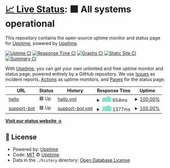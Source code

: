 # [📈 Live Status](https://status.lab.martins0n.com): <!--live status--> **🟩 All systems operational**

This repository contains the open-source uptime monitor and status page for [Upptime](https://upptime.js.org), powered by [Upptime](https://github.com/upptime/upptime).

[![Uptime CI](https://github.com/martins0n/homelab-uptime/workflows/Uptime%20CI/badge.svg)](https://github.com/martins0n/homelab-uptime/actions?query=workflow%3A%22Uptime+CI%22)
[![Response Time CI](https://github.com/martins0n/homelab-uptime/workflows/Response%20Time%20CI/badge.svg)](https://github.com/martins0n/homelab-uptime/actions?query=workflow%3A%22Response+Time+CI%22)
[![Graphs CI](https://github.com/martins0n/homelab-uptime/workflows/Graphs%20CI/badge.svg)](https://github.com/martins0n/homelab-uptime/actions?query=workflow%3A%22Graphs+CI%22)
[![Static Site CI](https://github.com/martins0n/homelab-uptime/workflows/Static%20Site%20CI/badge.svg)](https://github.com/martins0n/homelab-uptime/actions?query=workflow%3A%22Static+Site+CI%22)
[![Summary CI](https://github.com/martins0n/homelab-uptime/workflows/Summary%20CI/badge.svg)](https://github.com/martins0n/homelab-uptime/actions?query=workflow%3A%22Summary+CI%22)

With [Upptime](https://upptime.js.org), you can get your own unlimited and free uptime monitor and status page, powered entirely by a GitHub repository. We use [Issues](https://github.com/upptime/upptime/issues) as incident reports, [Actions](https://github.com/martins0n/homelab-uptime/actions) as uptime monitors, and [Pages](https://status.lab.martins0n.com) for the status page.

<!--start: status pages-->
<!-- This summary is generated by Upptime (https://github.com/upptime/upptime) -->
<!-- Do not edit this manually, your changes will be overwritten -->
<!-- prettier-ignore -->
| URL | Status | History | Response Time | Uptime |
| --- | ------ | ------- | ------------- | ------ |
| <img alt="" src="https://icons.duckduckgo.com/ip3/hello.lab.martins0n.com.ico" height="13"> [hello](https://hello.lab.martins0n.com) | 🟩 Up | [hello.yml](https://github.com/martins0n/homelab-uptime/commits/HEAD/history/hello.yml) | <details><summary><img alt="Response time graph" src="./graphs/hello/response-time-week.png" height="20"> 654ms</summary><br><a href="https://status.lab.martins0n.com/history/hello"><img alt="Response time 693" src="https://img.shields.io/endpoint?url=https%3A%2F%2Fraw.githubusercontent.com%2Fmartins0n%2Fhomelab-uptime%2FHEAD%2Fapi%2Fhello%2Fresponse-time.json"></a><br><a href="https://status.lab.martins0n.com/history/hello"><img alt="24-hour response time 714" src="https://img.shields.io/endpoint?url=https%3A%2F%2Fraw.githubusercontent.com%2Fmartins0n%2Fhomelab-uptime%2FHEAD%2Fapi%2Fhello%2Fresponse-time-day.json"></a><br><a href="https://status.lab.martins0n.com/history/hello"><img alt="7-day response time 654" src="https://img.shields.io/endpoint?url=https%3A%2F%2Fraw.githubusercontent.com%2Fmartins0n%2Fhomelab-uptime%2FHEAD%2Fapi%2Fhello%2Fresponse-time-week.json"></a><br><a href="https://status.lab.martins0n.com/history/hello"><img alt="30-day response time 620" src="https://img.shields.io/endpoint?url=https%3A%2F%2Fraw.githubusercontent.com%2Fmartins0n%2Fhomelab-uptime%2FHEAD%2Fapi%2Fhello%2Fresponse-time-month.json"></a><br><a href="https://status.lab.martins0n.com/history/hello"><img alt="1-year response time 666" src="https://img.shields.io/endpoint?url=https%3A%2F%2Fraw.githubusercontent.com%2Fmartins0n%2Fhomelab-uptime%2FHEAD%2Fapi%2Fhello%2Fresponse-time-year.json"></a></details> | <details><summary><a href="https://status.lab.martins0n.com/history/hello">100.00%</a></summary><a href="https://status.lab.martins0n.com/history/hello"><img alt="All-time uptime 93.46%" src="https://img.shields.io/endpoint?url=https%3A%2F%2Fraw.githubusercontent.com%2Fmartins0n%2Fhomelab-uptime%2FHEAD%2Fapi%2Fhello%2Fuptime.json"></a><br><a href="https://status.lab.martins0n.com/history/hello"><img alt="24-hour uptime 100.00%" src="https://img.shields.io/endpoint?url=https%3A%2F%2Fraw.githubusercontent.com%2Fmartins0n%2Fhomelab-uptime%2FHEAD%2Fapi%2Fhello%2Fuptime-day.json"></a><br><a href="https://status.lab.martins0n.com/history/hello"><img alt="7-day uptime 100.00%" src="https://img.shields.io/endpoint?url=https%3A%2F%2Fraw.githubusercontent.com%2Fmartins0n%2Fhomelab-uptime%2FHEAD%2Fapi%2Fhello%2Fuptime-week.json"></a><br><a href="https://status.lab.martins0n.com/history/hello"><img alt="30-day uptime 99.58%" src="https://img.shields.io/endpoint?url=https%3A%2F%2Fraw.githubusercontent.com%2Fmartins0n%2Fhomelab-uptime%2FHEAD%2Fapi%2Fhello%2Fuptime-month.json"></a><br><a href="https://status.lab.martins0n.com/history/hello"><img alt="1-year uptime 92.36%" src="https://img.shields.io/endpoint?url=https%3A%2F%2Fraw.githubusercontent.com%2Fmartins0n%2Fhomelab-uptime%2FHEAD%2Fapi%2Fhello%2Fuptime-year.json"></a></details>
| <img alt="" src="https://icons.duckduckgo.com/ip3/support-bot.lab.martins0n.com.ico" height="13"> [support-bot](https://support-bot.lab.martins0n.com/api/health) | 🟩 Up | [support-bot.yml](https://github.com/martins0n/homelab-uptime/commits/HEAD/history/support-bot.yml) | <details><summary><img alt="Response time graph" src="./graphs/support-bot/response-time-week.png" height="20"> 1377ms</summary><br><a href="https://status.lab.martins0n.com/history/support-bot"><img alt="Response time 920" src="https://img.shields.io/endpoint?url=https%3A%2F%2Fraw.githubusercontent.com%2Fmartins0n%2Fhomelab-uptime%2FHEAD%2Fapi%2Fsupport-bot%2Fresponse-time.json"></a><br><a href="https://status.lab.martins0n.com/history/support-bot"><img alt="24-hour response time 1466" src="https://img.shields.io/endpoint?url=https%3A%2F%2Fraw.githubusercontent.com%2Fmartins0n%2Fhomelab-uptime%2FHEAD%2Fapi%2Fsupport-bot%2Fresponse-time-day.json"></a><br><a href="https://status.lab.martins0n.com/history/support-bot"><img alt="7-day response time 1377" src="https://img.shields.io/endpoint?url=https%3A%2F%2Fraw.githubusercontent.com%2Fmartins0n%2Fhomelab-uptime%2FHEAD%2Fapi%2Fsupport-bot%2Fresponse-time-week.json"></a><br><a href="https://status.lab.martins0n.com/history/support-bot"><img alt="30-day response time 1297" src="https://img.shields.io/endpoint?url=https%3A%2F%2Fraw.githubusercontent.com%2Fmartins0n%2Fhomelab-uptime%2FHEAD%2Fapi%2Fsupport-bot%2Fresponse-time-month.json"></a><br><a href="https://status.lab.martins0n.com/history/support-bot"><img alt="1-year response time 999" src="https://img.shields.io/endpoint?url=https%3A%2F%2Fraw.githubusercontent.com%2Fmartins0n%2Fhomelab-uptime%2FHEAD%2Fapi%2Fsupport-bot%2Fresponse-time-year.json"></a></details> | <details><summary><a href="https://status.lab.martins0n.com/history/support-bot">100.00%</a></summary><a href="https://status.lab.martins0n.com/history/support-bot"><img alt="All-time uptime 99.33%" src="https://img.shields.io/endpoint?url=https%3A%2F%2Fraw.githubusercontent.com%2Fmartins0n%2Fhomelab-uptime%2FHEAD%2Fapi%2Fsupport-bot%2Fuptime.json"></a><br><a href="https://status.lab.martins0n.com/history/support-bot"><img alt="24-hour uptime 100.00%" src="https://img.shields.io/endpoint?url=https%3A%2F%2Fraw.githubusercontent.com%2Fmartins0n%2Fhomelab-uptime%2FHEAD%2Fapi%2Fsupport-bot%2Fuptime-day.json"></a><br><a href="https://status.lab.martins0n.com/history/support-bot"><img alt="7-day uptime 100.00%" src="https://img.shields.io/endpoint?url=https%3A%2F%2Fraw.githubusercontent.com%2Fmartins0n%2Fhomelab-uptime%2FHEAD%2Fapi%2Fsupport-bot%2Fuptime-week.json"></a><br><a href="https://status.lab.martins0n.com/history/support-bot"><img alt="30-day uptime 99.58%" src="https://img.shields.io/endpoint?url=https%3A%2F%2Fraw.githubusercontent.com%2Fmartins0n%2Fhomelab-uptime%2FHEAD%2Fapi%2Fsupport-bot%2Fuptime-month.json"></a><br><a href="https://status.lab.martins0n.com/history/support-bot"><img alt="1-year uptime 99.94%" src="https://img.shields.io/endpoint?url=https%3A%2F%2Fraw.githubusercontent.com%2Fmartins0n%2Fhomelab-uptime%2FHEAD%2Fapi%2Fsupport-bot%2Fuptime-year.json"></a></details>

<!--end: status pages-->

[**Visit our status website →**](https://status.lab.martins0n.com)

## 📄 License

- Powered by: [Upptime](https://github.com/upptime/upptime)
- Code: [MIT](./LICENSE) © [Upptime](https://upptime.js.org)
- Data in the `./history` directory: [Open Database License](https://opendatacommons.org/licenses/odbl/1-0/)
